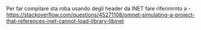 Per far compilare sta roba usando degli header da INET fare riferimrnto a 
    - https://stackoverflow.com/questions/45271108/omnet-simulating-a-project-that-references-inet-cannot-load-library-libinet